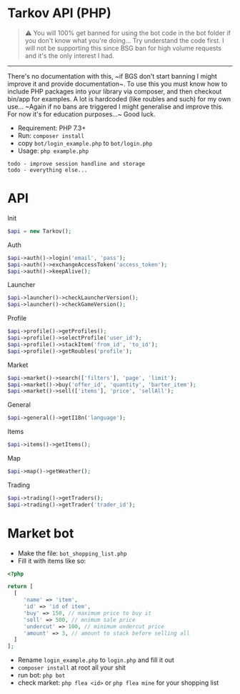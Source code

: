 # Tarkov API (PHP)

> ⚠️ You will 100% get banned for using the bot code in the bot folder if you don't know what you're doing... Try understand the code first. I will not be supporting this since BSG ban for high volume requests and it's the only interest I had.

____

There's no documentation with this, ~if BGS don't start banning I might improve it and provide documentation~. To use this you must know how to include PHP packages into your library via composer, and then checkout bin/app for examples. A lot is hardcoded (like roubles and such) for my own use... ~Again if no bans are triggered I might generalise and improve this. For now it's for education purposes...~ Good luck.

- Requirement: PHP 7.3+
- Run: `composer install`
- copy `bot/login_example.php` to `bot/login.php`
- Usage: `php example.php` 

```
todo - improve session handline and storage
todo - everything else...
```

# API

Init
```php
$api = new Tarkov();
```

Auth
```php
$api->auth()->login('email', 'pass');
$api->auth()->exchangeAccessToken('access_token');
$api->auth()->keepAlive();
```

Launcher
```php
$api->launcher()->checkLauncherVersion();
$api->launcher()->checkGameVersion();
```

Profile
```php
$api->profile()->getProfiles();
$api->profile()->selectProfile('user_id');
$api->profile()->stackItem('from_id', 'to_id');
$api->profile()->getRoubles('profile');
```

Market
```php
$api->market()->search(['filters'], 'page', 'limit');
$api->market()->buy('offer_id', 'quantity', 'barter_item');
$api->market()->sell(['items'], 'price', 'sellAll');
```

General
```php
$api->general()->getI18n('language');
```

Items
```php
$api->items()->getItems();
```

Map
```php
$api->map()->getWeather();
```

Trading
```php
$api->trading()->getTraders();
$api->trading()->getTrader('trader_id');
```


# Market bot

- Make the file: `bot_shopping_list.php`
- Fill it with items like so:

```php
<?php

return [
  [
     'name' => 'item',
     'id' => 'id of item',
     'buy' => 150, // maximum price to buy it
     'sell' => 500, // mnimum sale price
     'undercut' => 100, // minimum undercut price
     'amount' => 3, // amount to stack before selling all
  ]
];
```

- Rename `login_example.php` to `login.php` and fill it out
- `composer install` at root all your shit
- run bot: `php bot`
- check market: `php flea <id>` or `php flea mine` for your shopping list
